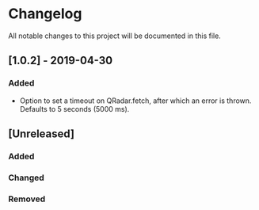 # Changelog
All notable changes to this project will be documented in this file.

## [1.0.2] - 2019-04-30
### Added
* Option to set a timeout on QRadar.fetch, after which an error is thrown. Defaults to 5 seconds (5000 ms).

## [Unreleased]
### Added
### Changed
### Removed
